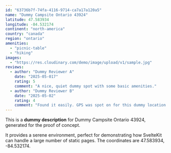 ```yaml
---
id: "63736b7f-74fa-4116-9714-ca7a17a120a5"
name: "Dummy Campsite Ontario 43924"
latitude: 47.583934
longitude: -84.532174
continent: "north-america"
country: "canada"
region: "ontario"
amenities:
  - "picnic-table"
  - "hiking"
images:
  - "https://res.cloudinary.com/demo/image/upload/v1/sample.jpg"
reviews:
  - author: "Dummy Reviewer A"
    date: "2025-05-017"
    rating: 5
    comment: "A nice, quiet dummy spot with some basic amenities."
  - author: "Dummy Reviewer B"
    date: "2025-05-02"
    rating: 4
    comment: "Found it easily. GPS was spot on for this dummy location."
---
```


This is a **dummy description** for Dummy Campsite Ontario 43924, generated for the proof of concept.

It provides a serene environment, perfect for demonstrating how SvelteKit can handle a large number of static pages. The coordinates are 47.583934, -84.532174.
